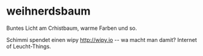 # weihnerdsbaum
Buntes Licht am Crhistbaum, warme Farben und so.

Schimmi spendet einen wipy http://wipy.io -- wa macht man damit? Internet of Leucht-Things.

